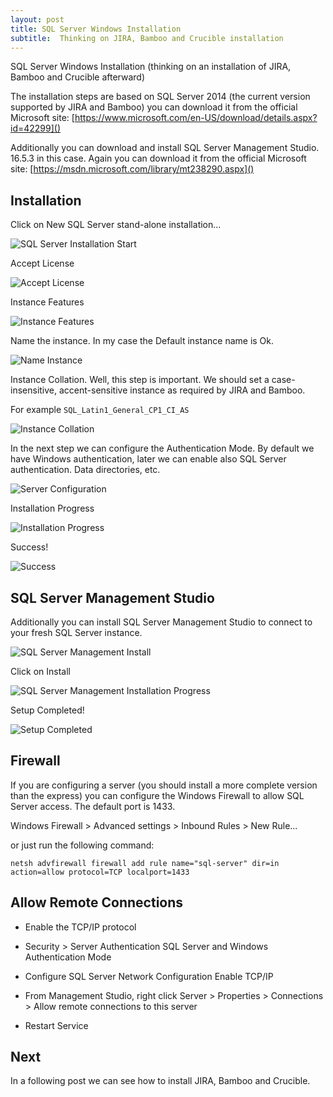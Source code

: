 ```yaml
---
layout: post
title: SQL Server Windows Installation
subtitle:  Thinking on JIRA, Bamboo and Crucible installation
---
```


SQL Server Windows Installation (thinking on an installation of JIRA, Bamboo and Crucible afterward)

The installation steps are based on SQL Server 2014 (the current version supported by JIRA and Bamboo) you can download it from the official Microsoft site: [https://www.microsoft.com/en-US/download/details.aspx?id=42299]()

Additionally you can download and install SQL Server Management Studio. 16.5.3 in this case. Again you can download it from the official Microsoft site: [https://msdn.microsoft.com/library/mt238290.aspx]()

## Installation

Click on New SQL Server stand-alone installation...

![SQL Server Installation Start](../img/2017-03-20-sql-server-windows/01-sql-server-installation-welcome.png)

Accept License

![Accept License](../img/2017-03-20-sql-server-windows/02-accept-license.png)

Instance Features

![Instance Features](../img/2017-03-20-sql-server-windows/03-instance-features.png)

Name the instance. In my case the Default instance name is Ok.  

![Name Instance](../img/2017-03-20-sql-server-windows/04-name-instance.png)

Instance Collation. Well, this step is important. We should set a case-insensitive, accent-sensitive instance as required by JIRA and Bamboo. 

For example `SQL_Latin1_General_CP1_CI_AS`

![Instance Collation](../img/2017-03-20-sql-server-windows/05-collation.png)

In the next step we can configure the Authentication Mode. By default we have Windows authentication, later we can enable also SQL Server authentication. Data directories, etc.

![Server Configuration](../img/2017-03-20-sql-server-windows/06-server-configuration.png)

Installation Progress

![Installation Progress](../img/2017-03-20-sql-server-windows/07-installation-progress.png)

Success!

![Success](../img/2017-03-20-sql-server-windows/08-success.png)

## SQL Server Management Studio

Additionally you can install SQL Server Management Studio to connect to your fresh SQL Server instance.

![SQL Server Management Install](../img/2017-03-20-sql-server-windows/09-sql-server-management-studio.png)

Click on Install

![SQL Server Management Installation Progress](../img/2017-03-20-sql-server-windows/10-sql-server-management-install.png)

Setup Completed!

![Setup Completed](../img/2017-03-20-sql-server-windows/11-setup-completed.png)


##  Firewall

If you are configuring a server (you should install a more complete version than the express) you can configure the Windows Firewall to allow SQL Server access. The default port is 1433.

Windows Firewall > Advanced settings > Inbound Rules > New Rule...

or just run the following command:

    netsh advfirewall firewall add rule name="sql-server" dir=in action=allow protocol=TCP localport=1433 

## Allow Remote Connections

- Enable the TCP/IP protocol

- Security > Server Authentication SQL Server and Windows Authentication Mode

- Configure SQL Server Network Configuration Enable TCP/IP 

- From Management Studio, right click Server > Properties > Connections > Allow remote connections to this server

- Restart Service

## Next

In a following post we can see how to install JIRA, Bamboo and Crucible.